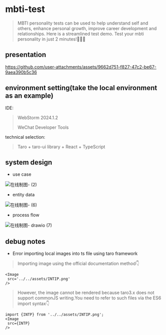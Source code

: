 # mbti-test
>MBTI personality tests can be used to help understand self and others, enhance personal growth, improve career development and relationships. Here is a streamlined test demo. Test your mbti personality in just 2 minutes!👏👏👏

## presentation

https://github.com/user-attachments/assets/9662d751-f827-47c2-be67-9aea390b5c36

## environment setting(take the local environment as an example)
IDE:
> WebStorm 2024.1.2
> 
> WeChat Developer Tools

technical selection:
> Taro + taro-ui library + React + TypeScript

## system design
- use case
  
![在线制图- (2)](https://github.com/user-attachments/assets/650f2cad-e5be-4858-a9e9-e4eda4d6a7d1)

- entity data

![在线制图- (6)](https://github.com/user-attachments/assets/37776961-0047-44d1-ad76-a3aeae10b4bf)

- process flow

![在线制图- drawio (7)](https://github.com/user-attachments/assets/793fc1b0-6419-45db-887f-11e1236f83e5)

## debug notes

- Error importing local images into ts file using taro framework
> Importing image using the official documentation method👇
```
<Image
 src='../../assets/INTIP.png'
/>
```
> However, the image cannot be rendered because taro3.x does not support commonJS writing.You need to refer to such files via the ES6 import syntax👇
```
import {INTP} from '../../assets/INTIP.png';
<Image
 src={INTP}
/>
```











